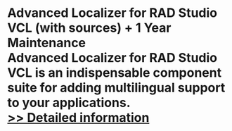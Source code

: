 # Advanced Localizer for RAD Studio VCL (with sources) + 1 Year Maintenance<br />Advanced Localizer for RAD Studio VCL is an indispensable component suite for adding multilingual support to your applications.<br />[>> Detailed information](https://secure.shareit.com/shareit/product.html?productid=300068142&affiliateid=200057808)